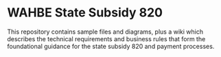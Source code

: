 # WAHBE State Subsidy 820
This repository contains sample files and diagrams, plus a wiki which describes the technical requirements and business rules that form the foundational guidance for the state subsidy 820 and payment processes. 

